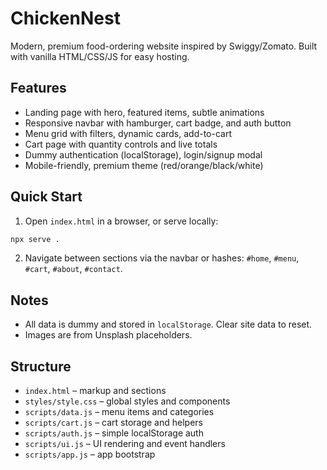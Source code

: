 ChickenNest
===========

Modern, premium food-ordering website inspired by Swiggy/Zomato. Built with vanilla HTML/CSS/JS for easy hosting.

Features
--------

- Landing page with hero, featured items, subtle animations
- Responsive navbar with hamburger, cart badge, and auth button
- Menu grid with filters, dynamic cards, add-to-cart
- Cart page with quantity controls and live totals
- Dummy authentication (localStorage), login/signup modal
- Mobile-friendly, premium theme (red/orange/black/white)

Quick Start
----------

1. Open `index.html` in a browser, or serve locally:

```bash
npx serve .
```

2. Navigate between sections via the navbar or hashes: `#home`, `#menu`, `#cart`, `#about`, `#contact`.

Notes
-----

- All data is dummy and stored in `localStorage`. Clear site data to reset.
- Images are from Unsplash placeholders.

Structure
---------

- `index.html` – markup and sections
- `styles/style.css` – global styles and components
- `scripts/data.js` – menu items and categories
- `scripts/cart.js` – cart storage and helpers
- `scripts/auth.js` – simple localStorage auth
- `scripts/ui.js` – UI rendering and event handlers
- `scripts/app.js` – app bootstrap

